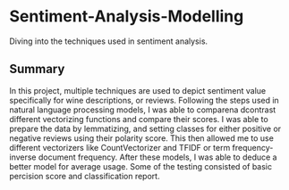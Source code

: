 # Sentiment-Analysis-Modelling
Diving into the techniques used in sentiment analysis.
## Summary
In this project, multiple techniques are used to depict sentiment value specifically for wine descriptions, or reviews. Following the steps used in natural language processing models, I was able to comparena dcontrast different vectorizing functions and compare their scores. I was able to prepare the data by lemmatizing, and setting classes for either positive or negative reviews using their polarity score. This then allowed me to use different vectorizers like CountVectorizer and TFIDF or term frequency-inverse document frequency. After these models, I was able to deduce a better model for average usage. Some of the testing consisted of basic percision score and classification report.
